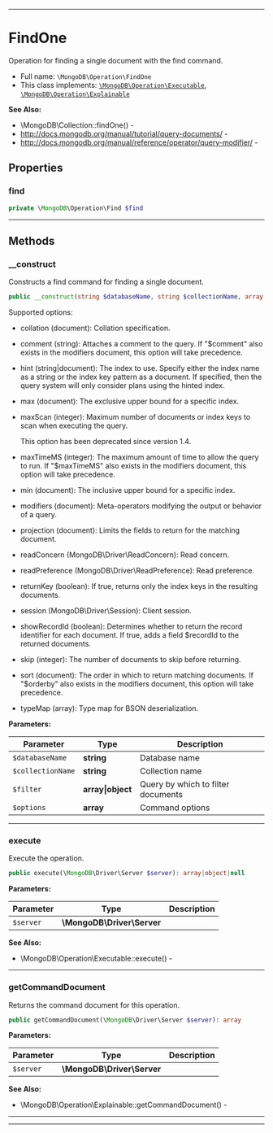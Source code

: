 ***

# FindOne

Operation for finding a single document with the find command.

* Full name: `\MongoDB\Operation\FindOne`
* This class implements:
  [`\MongoDB\Operation\Executable`](./Executable.md), [`\MongoDB\Operation\Explainable`](./Explainable.md)

**See Also:**

* \MongoDB\Collection::findOne() -
* http://docs.mongodb.org/manual/tutorial/query-documents/ -
* http://docs.mongodb.org/manual/reference/operator/query-modifier/ -

## Properties

### find

```php
private \MongoDB\Operation\Find $find
```

***

## Methods

### __construct

Constructs a find command for finding a single document.

```php
public __construct(string $databaseName, string $collectionName, array|object $filter, array $options = []): mixed
```

Supported options:

* collation (document): Collation specification.

* comment (string): Attaches a comment to the query. If "$comment" also exists in the modifiers document, this option
  will take precedence.

* hint (string|document): The index to use. Specify either the index name as a string or the index key pattern as a
  document. If specified, then the query system will only consider plans using the hinted index.

* max (document): The exclusive upper bound for a specific index.

* maxScan (integer): Maximum number of documents or index keys to scan when executing the query.

  This option has been deprecated since version 1.4.

* maxTimeMS (integer): The maximum amount of time to allow the query to run. If "$maxTimeMS" also exists in the
  modifiers document, this option will take precedence.

* min (document): The inclusive upper bound for a specific index.

* modifiers (document): Meta-operators modifying the output or behavior of a query.

* projection (document): Limits the fields to return for the matching document.

* readConcern (MongoDB\Driver\ReadConcern): Read concern.

* readPreference (MongoDB\Driver\ReadPreference): Read preference.

* returnKey (boolean): If true, returns only the index keys in the resulting documents.

* session (MongoDB\Driver\Session): Client session.

* showRecordId (boolean): Determines whether to return the record identifier for each document. If true, adds a field
  $recordId to the returned documents.

* skip (integer): The number of documents to skip before returning.

* sort (document): The order in which to return matching documents. If
  "$orderby" also exists in the modifiers document, this option will take precedence.

* typeMap (array): Type map for BSON deserialization.

**Parameters:**

| Parameter | Type | Description |
|-----------|------|-------------|
| `$databaseName` | **string** | Database name |
| `$collectionName` | **string** | Collection name |
| `$filter` | **array&#124;object** | Query by which to filter documents |
| `$options` | **array** | Command options |

***

### execute

Execute the operation.

```php
public execute(\MongoDB\Driver\Server $server): array|object|null
```

**Parameters:**

| Parameter | Type | Description |
|-----------|------|-------------|
| `$server` | **\MongoDB\Driver\Server** |  |

**See Also:**

* \MongoDB\Operation\Executable::execute() -

***

### getCommandDocument

Returns the command document for this operation.

```php
public getCommandDocument(\MongoDB\Driver\Server $server): array
```

**Parameters:**

| Parameter | Type | Description |
|-----------|------|-------------|
| `$server` | **\MongoDB\Driver\Server** |  |

**See Also:**

* \MongoDB\Operation\Explainable::getCommandDocument() -

***


***


